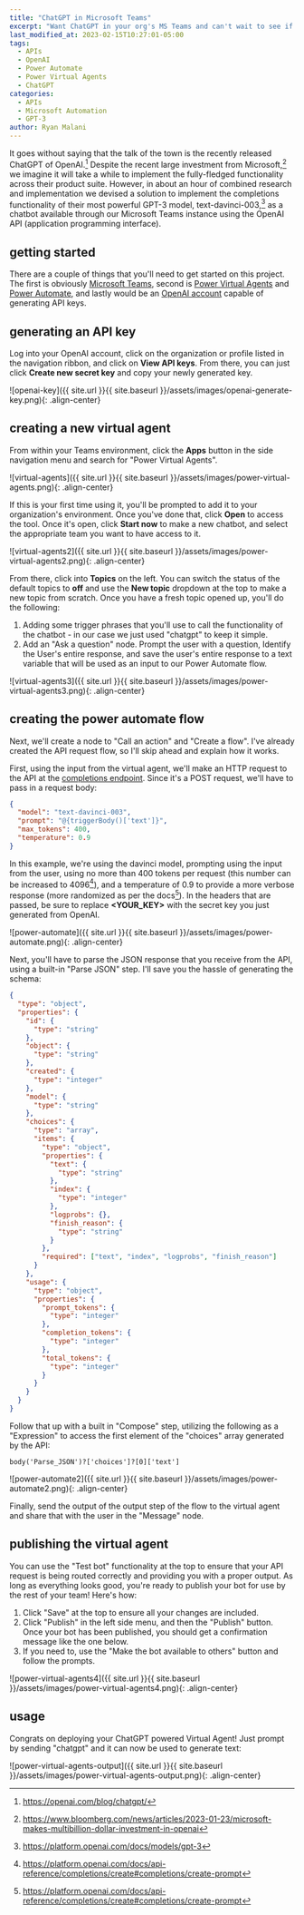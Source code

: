 ```yaml
---
title: "ChatGPT in Microsoft Teams"
excerpt: "Want ChatGPT in your org's MS Teams and can't wait to see if Microsoft will do it themselves?"
last_modified_at: 2023-02-15T10:27:01-05:00
tags:
  - APIs
  - OpenAI
  - Power Automate
  - Power Virtual Agents
  - ChatGPT
categories:
  - APIs
  - Microsoft Automation
  - GPT-3
author: Ryan Malani
---
```


It goes without saying that the talk of the town is the recently released ChatGPT of OpenAI.[^1] Despite the recent large investment from Microsoft,[^2] we imagine it will take a while to implement the fully-fledged functionality across their product suite. However, in about an hour of combined research and implementation we devised a solution to implement the completions functionality of their most powerful GPT-3 model, text-davinci-003,[^3] as a chatbot available through our Microsoft Teams instance using the OpenAI API (application programming interface).

[^1]: <https://openai.com/blog/chatgpt/>
[^2]: <https://www.bloomberg.com/news/articles/2023-01-23/microsoft-makes-multibillion-dollar-investment-in-openai>
[^3]: <https://platform.openai.com/docs/models/gpt-3>

## getting started

There are a couple of things that you'll need to get started on this project. The first is obviously [Microsoft Teams](https://www.microsoft.com/en-us/microsoft-teams/group-chat-software), second is [Power Virtual Agents](https://powervirtualagents.microsoft.com/en-us/) and [Power Automate](https://powerautomate.microsoft.com/en-us/), and lastly would be an [OpenAI account](https://platform.openai.com/signup) capable of generating API keys.

## generating an API key

Log into your OpenAI account, click on the organization or profile listed in the navigation ribbon, and click on **View API keys**. From there, you can just click **Create new secret key** and copy your newly generated key.

![openai-key]({{ site.url }}{{ site.baseurl }}/assets/images/openai-generate-key.png){: .align-center}

## creating a new virtual agent

From within your Teams environment, click the **Apps** button in the side navigation menu and search for "Power Virtual Agents".

![virtual-agents]({{ site.url }}{{ site.baseurl }}/assets/images/power-virtual-agents.png){: .align-center}

If this is your first time using it, you'll be prompted to add it to your organization's environment. Once you've done that, click **Open** to access the tool. Once it's open, click **Start now** to make a new chatbot, and select the appropriate team you want to have access to it.

![virtual-agents2]({{ site.url }}{{ site.baseurl }}/assets/images/power-virtual-agents2.png){: .align-center}

From there, click into **Topics** on the left. You can switch the status of the default topics to **off** and use the **New topic** dropdown at the top to make a new topic from scratch. Once you have a fresh topic opened up, you'll do the following:

1. Adding some trigger phrases that you'll use to call the functionality of the chatbot - in our case we just used "chatgpt" to keep it simple.
2. Add an "Ask a question" node. Prompt the user with a question, Identify the User's entire response, and save the user's entire response to a text variable that will be used as an input to our Power Automate flow.

![virtual-agents3]({{ site.url }}{{ site.baseurl }}/assets/images/power-virtual-agents3.png){: .align-center}

## creating the power automate flow

Next, we'll create a node to "Call an action" and "Create a flow". I've already created the API request flow, so I'll skip ahead and explain how it works.

First, using the input from the virtual agent, we'll make an HTTP request to the API at the [completions endpoint](https://api.openai.com/v1/completions). Since it's a POST request, we'll have to pass in a request body:

```json
{
  "model": "text-davinci-003",
  "prompt": "@{triggerBody()['text']}",
  "max_tokens": 400,
  "temperature": 0.9
}
```

In this example, we're using the davinci model, prompting using the input from the user, using no more than 400 tokens per request (this number can be increased to 4096[^4]), and a temperature of 0.9 to provide a more verbose response (more randomized as per the docs[^4]). In the headers that are passed, be sure to replace **<YOUR_KEY>** with the secret key you just generated from OpenAI.

[^4]: <https://platform.openai.com/docs/api-reference/completions/create#completions/create-prompt>

![power-automate]({{ site.url }}{{ site.baseurl }}/assets/images/power-automate.png){: .align-center}

Next, you'll have to parse the JSON response that you receive from the API, using a built-in "Parse JSON" step. I'll save you the hassle of generating the schema:

```json
{
  "type": "object",
  "properties": {
    "id": {
      "type": "string"
    },
    "object": {
      "type": "string"
    },
    "created": {
      "type": "integer"
    },
    "model": {
      "type": "string"
    },
    "choices": {
      "type": "array",
      "items": {
        "type": "object",
        "properties": {
          "text": {
            "type": "string"
          },
          "index": {
            "type": "integer"
          },
          "logprobs": {},
          "finish_reason": {
            "type": "string"
          }
        },
        "required": ["text", "index", "logprobs", "finish_reason"]
      }
    },
    "usage": {
      "type": "object",
      "properties": {
        "prompt_tokens": {
          "type": "integer"
        },
        "completion_tokens": {
          "type": "integer"
        },
        "total_tokens": {
          "type": "integer"
        }
      }
    }
  }
}
```

Follow that up with a built in "Compose" step, utilizing the following as a "Expression" to access the first element of the "choices" array generated by the API:

```
body('Parse_JSON')?['choices']?[0]['text']
```

![power-automate2]({{ site.url }}{{ site.baseurl }}/assets/images/power-automate2.png){: .align-center}

Finally, send the output of the output step of the flow to the virtual agent and share that with the user in the "Message" node.

## publishing the virtual agent

You can use the "Test bot" functionality at the top to ensure that your API request is being routed correctly and providing you with a proper output. As long as everything looks good, you're ready to publish your bot for use by the rest of your team! Here's how:

1. Click "Save" at the top to ensure all your changes are included.
2. Click "Publish" in the left side menu, and then the "Publish" button. Once your bot has been published, you should get a confirmation message like the one below.
3. If you need to, use the "Make the bot available to others" button and follow the prompts.

![power-virtual-agents4]({{ site.url }}{{ site.baseurl }}/assets/images/power-virtual-agents4.png){: .align-center}

## usage

Congrats on deploying your ChatGPT powered Virtual Agent! Just prompt by sending "chatgpt" and it can now be used to generate text:

![power-virtual-agents-output]({{ site.url }}{{ site.baseurl }}/assets/images/power-virtual-agents-output.png){: .align-center}

